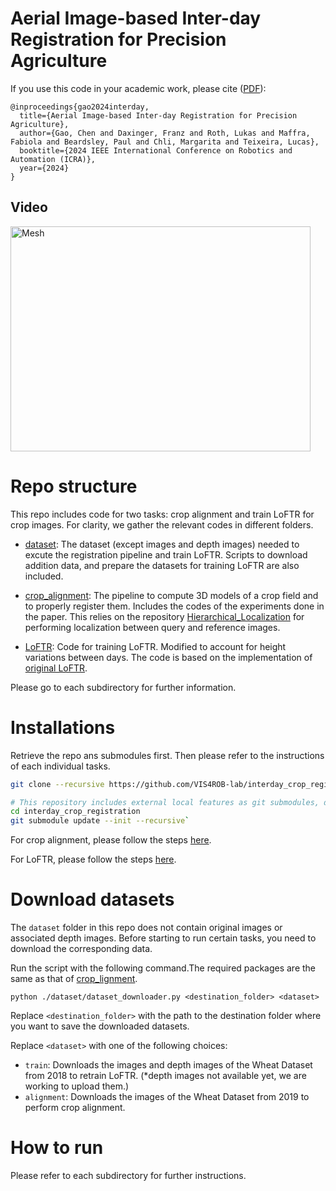 # Aerial Image-based Inter-day Registration for Precision Agriculture

If you use this code in your academic work, please cite ([PDF](https://www.research-collection.ethz.ch/handle/20.500.11850/662288)):

    @inproceedings{gao2024interday,
      title={Aerial Image-based Inter-day Registration for Precision Agriculture},
      author={Gao, Chen and Daxinger, Franz and Roth, Lukas and Maffra, Fabiola and Beardsley, Paul and Chli, Margarita and Teixeira, Lucas},
      booktitle={2024 IEEE International Conference on Robotics and Automation (ICRA)},
      year={2024}
    }


## Video
<a href="https://youtu.be/RItJI8JfZsQ" target="_blank"><img src="http://img.youtube.com/vi/RItJI8JfZsQ/0.jpg" alt="Mesh" width="480" height="360" border="0" /></a>

# Repo structure
This repo includes code for two tasks: crop alignment and train LoFTR for crop images. For clarity, we gather the relevant codes in different folders.

* [dataset](./dataset/): The dataset (except images and depth images) needed to excute the registration pipeline and train LoFTR. Scripts to download addition data, and prepare the datasets for training LoFTR are also included.

* [crop_alignment](./crop_alignment/): The pipeline to compute 3D models of a crop field and to properly register them. Includes the codes of the experiments done in the paper. This relies on the repository [Hierarchical_Localization](https://github.com/cvg/Hierarchical-Localization) for performing localization between query and reference images.

* [LoFTR](./LoFTR/): Code for training LoFTR. Modified to account for height variations between days. The code is based on the implementation of [original LoFTR](https://github.com/zju3dv/LoFTR).

Please go to each subdirectory for further information.

# Installations
Retrieve the repo ans submodules first. Then please refer to the instructions of each individual tasks.
```bash
git clone --recursive https://github.com/VIS4ROB-lab/interday_crop_registration/

# This repository includes external local features as git submodules, don't forget to pull submodules 
cd interday_crop_registration
git submodule update --init --recursive`
```

For crop alignment, please follow the steps [here](./crop_alignment/README.md#installation).

For LoFTR, please follow the steps [here](./LoFTR/README.md#installation).

# Download datasets
The `dataset` folder in this repo does not contain original images or associated depth images. 
Before starting to run certain tasks, you need to download the corresponding data.

 Run the script with the following command.The required packages are the same as that of [crop_lignment](../crop_alignment/README.md#installation).
```
python ./dataset/dataset_downloader.py <destination_folder> <dataset>
```

  Replace `<destination_folder>` with the path to the destination folder where you want to save the downloaded datasets.

  Replace `<dataset>` with one of the following choices:
  - `train`: Downloads the images and depth images of the Wheat Dataset from 2018 to retrain LoFTR. (*depth images not available yet, we are working to upload them.)
  - `alignment`: Downloads the images of the Wheat Dataset from 2019 to perform crop alignment.


# How to run
Please refer to each subdirectory for further instructions.